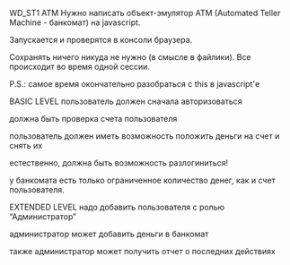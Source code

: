 WD_ST1 ATM
Нужно написать объект-эмулятор ATM (Automated Teller Machine - банкомат) на javascript.

Запускается и проверятся в консоли браузера.

Сохранять ничего никуда не нужно (в смысле в файлики). Все происходит во время одной сессии.

P.S.: самое время окончательно разобраться с this в javascript'е

BASIC LEVEL
пользователь должен сначала авторизоваться

должна быть проверка счета пользователя

пользователь должен иметь возможность положить деньги на счет и снять их

естественно, должна быть возможность разлогиниться!

у банкомата есть только ограниченное количество денег, как и счет пользователя.

EXTENDED LEVEL
надо добавить пользователя с ролью “Администратор”

администратор может добавить деньги в банкомат

также администратор может получить отчет о последних действиях